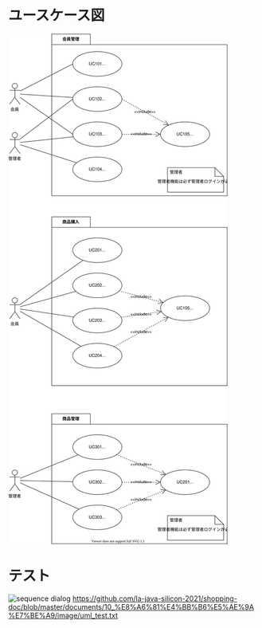 # ユースケース図

![](image/usecase.svg)


# テスト


![sequence dialog](http://www.plantuml.com/plantuml/proxy?src=https://raw.githubusercontent.com/la-java-silicon-2021/shopping-doc/master/documents/10_%E8%A6%81%E4%BB%B6%E5%AE%9A%E7%BE%A9/image/uml_test.txt)
https://github.com/la-java-silicon-2021/shopping-doc/blob/master/documents/10_%E8%A6%81%E4%BB%B6%E5%AE%9A%E7%BE%A9/image/uml_test.txt
